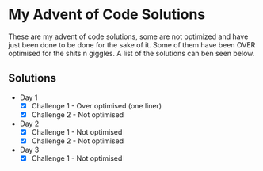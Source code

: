 # My Advent of Code Solutions

These are my advent of code solutions, some are not optimized and have just been done to be done for the sake of it. Some of them have been OVER optimised for the shits n giggles. A list of the solutions can ben seen below.

## Solutions

- Day 1
    - [x] Challenge 1 - Over optimised (one liner)
    - [x] Challenge 2 - Not optimised
- Day 2
    - [x] Challenge 1 - Not optimised
    - [x] Challenge 2 - Not optimised
- Day 3
    - [x] Challenge 1 - Not optimised